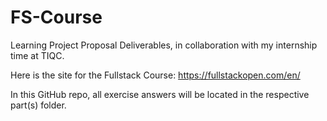 # FS-Course

Learning Project Proposal Deliverables, in collaboration with my internship time at TIQC.

Here is the site for the Fullstack Course: https://fullstackopen.com/en/

In this GitHub repo, all exercise answers will be located in the respective part(s) folder.

